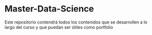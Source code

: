 # Master-Data-Science
Este repositorio contendrá todos los contenidos que se desarrollen a lo largo del curso y que puedan ser útiles como portfolio

